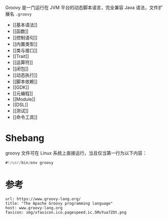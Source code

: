 Groovy 是一门运行在 JVM 平台的动态脚本语言，完全兼容 Java 语法，文件扩展名 `.groovy`

- [[基本语法]]
- [[函数]]
- [[控制语句]]
- [[内置类型]]
- [[类与接口]]
- [[Trait]]
- [[运算符]]
- [[闭包]]
- [[动态执行]]
- [[脚本依赖]]
- [[GDK]]
- [[元编程]]
- [[Module]]
- [[DSL]]
- [[测试]]
- [[命令工具]]
# Shebang

groovy 文件可在 Linux 系统上直接运行，当且仅当第一行为以下内容：

```groovy
#!/usr/bin/env groovy
```

# 参考

```cardlink
url: https://www.groovy-lang.org/
title: "The Apache Groovy programming language"
host: www.groovy-lang.org
favicon: img/xfavicon.ico.pagespeed.ic.5MuYua7ZOt.png
```
